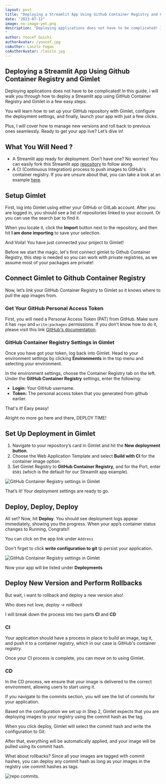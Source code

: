 ```yaml
---
layout: post
title: "Deploying a Streamlit App Using Github Container Registry and Gimlet"
date: "2023-07-12"
image: no-image-yet.png
description: "Deploying applications does not have to be complicated! In this guide, i will walk you through how to deploy a Streamlit app using GitHub Container Registry and Gimlet in a few easy steps..
"
author: Youcef Guichi
authorAvatar: /youcef.jpg
coAuthor: Laszlo Fogas
coAuthorAvatar: /laszlo.jpg
---
```

## Deploying a Streamlit App Using Github Container Registry and Gimlet

Deploying applications does not have to be complicated! In this guide, i will walk you through how to deploy a Streamlit app using GitHub Container Registry and Gimlet in a few easy steps.

You will learn how to set up your GitHub repository with Gimlet, configure the deployment settings, and finally, launch your app with just a few clicks.

Plus, I will cover how to manage new versions and roll back to previous ones seamlessly. Ready to get your app live? Let’s dive in!

## What You Will Need ?
- A Streamlit app ready for deployment. Don’t have one? No worries! You can easily fork this Streamlit app [repository](https://github.com/YoucefGuichi/streamlit-app) to follow along.
- A CI (Continuous Integration) process to push images to GitHub's container registry. If you are unsure about that, you can take a look at an example [here](https://github.com/YoucefGuichi/streamlit-app/blob/main/.github/workflows/pipeline.yaml#L29-L38).


## Setup Gimlet

First, log into Gimlet using either your GitHub or GitLab account. After you are logged in, you should see a list of repositories linked to your account. Or you can use the search bar to find it.

When you locate it, click the **Import** button next to the repository, and then hit **I am done importing** to save your selection.

And Voila! You have just connected your project to Gimlet!

Before we start the magic, let's first connect gimlet to Github Container Registry, this step is needed so you can work with private registries, as we assume most of your packages are private!

## Connect Gimlet to Github Container Registry

Now, let’s link your GitHub Container Registry to Gimlet so it knows where to pull the app images from.

### Get Your GitHub Personal Access Token
First, you will need a Personal Access Token (PAT) from GitHub. Make sure it has `repo` and `write:packages` permissions. If you don't know how to do it, please visit this link [GitHub's documentation](https://docs.github.com/en/authentication/keeping-your-account-and-data-secure/managing-your-personal-access-tokens#creating-a-personal-access-token-classic).

### GitHub Container Registry Settings in Gimlet
Once you have got your token, log back into Gimlet. Head to your environment settings by clicking **Environments** in the top menu and selecting your environment.

In the environment settings, choose the Container Registry tab on the left. Under the **GitHub Container Registry** settings, enter the following:

- **Login:** Your GitHub username.
- **Token:** The personal access token that you generated from github earlier.


That's it! Easy peasy!

Alright no more go here and there, DEPLOY TIME!
## Set Up Deployment in Gimlet

1. Navigate to your repository’s card in Gimlet and hit the **New deployment button**.
2. Choose the Web Application Template and select **Build with CI** for the container image option.
3. Set Gimlet Registry to **GitHub Container Registry**, and for the Port, enter `8501` (which is the default for our Streamlit app example).

![GitHub Container Registry settings in Gimlet](/docs/screenshots/streamlit-deployment/deployment-settings.png)

That’s it! Your deployment settings are ready to go.

## Deploy, Deploy, Deploy

All set? Now, hit **Deploy**. You should see deployment logs appear immediately, showing you the progress. When your app’s container status changes to Running, Congrats!! 

You can click on the app link under `Address` 

Don't firget to click **write configuration to git** tp persist your application.

![GitHub Container Registry settings in Gimlet](/docs/screenshots/streamlit-deployment/service-card.png)

Now your app will be listed under **Deployments**

## Deploy New Version and Perform Rollbacks

But wait, i want to rollback and deploy a new version also!

Who does not love, *deploy -> rollback*

I will break down the process into two parts **CI** and **CD**

### CI

Your application should have a process in place to build an image, tag it, and push it to a container registry, which in our case is GitHub's container registry.

Once your CI process is complete, you can move on to using Gimlet.

### CD

In the CD process, we ensure that your image is delivered to the correct environment, allowing users to start using it.

If you navigate to the commits section, you will see the list of commits for your application.

Based on the configuration we set up in Step 2, Gimlet expects that you are deploying images to your registry using the commit hash as the tag.

When you click deploy, Gimlet will select the commit hash and write the configuration to Git.

After that, everything will be automatically applied, and your image will be pulled using its commit hash.

What about rollbacks? Since all your images are tagged with commit hashes, you can deploy any commit hash as long as your images in the registry use commit hashes as tags.

![repo commits.](/docs/screenshots/streamlit-deployment/commits.png)
